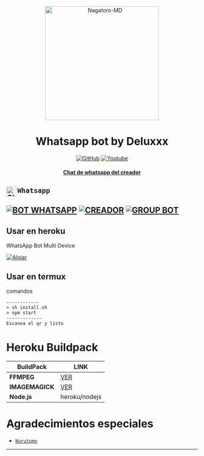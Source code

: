 <div align="center">
<img src="https://images4.alphacoders.com/114/1149226.png" alt="Nagatoro-MD" width="300" />

</p>
<h1 align="center">Whatsapp bot by Deluxxx</h1>

>
>
>
</div>
<p align="center">
  <a href="https://github.com/DeluxxxDev"><img title="GitHub" src="https://img.shields.io/badge/Github-Deluxxx.svg?style=for-the-badge&logo=github" /></a>
  <a href="https://www.youtube.com/channel/UCR97vxT-Fd_xqqD4WQTyYyQ"><img title="Youtube" src="https://img.shields.io/badge/Youtube-Deluxxx.svg?style=for-the-badge&logo=youtube" /></a>
  <h4 align="center">
  <a
  <a href="https://wa.me/5493816565890">Chat de whatsapp del creador </a>
</h4>
</p>

## ```Whatsapp``` <a href="https://wa.me/5493816565890"> <img align="left" alt="SIEGRIN | Whastapp" width="26px" src="https://github.com/siegrin/siegrin/blob/main/Assets/Whatsapp.svg" />
[![BOT WHATSAPP](https://img.shields.io/badge/WhatsApp%20BOT-25D366?style=for-the-badge&logo=whatsapp&logoColor=white)](https://wa.me/5493816129644) 
[![CREADOR](https://img.shields.io/badge/Owner%20BOT-25D366?style=for-the-badge&logo=whatsapp&logoColor=white)](https://wa.me/5493816565890) 
[![GROUP BOT](https://img.shields.io/badge/WhatsApp%20Group-25D366?style=for-the-badge&logo=whatsapp&logoColor=white)](https://chat.whatsapp.com/DjMvgbtyeEeISyHN03n8JI) 
---------
## Usar en heroku

WhatsApp Bot Multi Device

[![Alojar](https://www.herokucdn.com/deploy/button.svg)](https://heroku.com/deploy?template=https://github.com/DeluxxxDev/Nagatoro-MD)

## Usar en termux
comandos
```
------------
> sh install.sh
> npm start
-------------
Escanea el qr y listo
```

# Heroku Buildpack

| BuildPack | LINK |
|--------|--------|
| **FFMPEG** |[VER](https://github.com/jonathanong/heroku-buildpack-ffmpeg-latest) |
| **IMAGEMAGICK** | [VER](https://github.com/mcollina/heroku-buildpack-imagemagick.git) |
| **Node.js**     | heroku/nodejs|


# Agradecimientos especiales
-    [`Nurutomo`](https://github.com/Nurutomo)

---------
